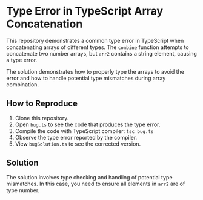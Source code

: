 # Type Error in TypeScript Array Concatenation

This repository demonstrates a common type error in TypeScript when concatenating arrays of different types.  The `combine` function attempts to concatenate two number arrays, but `arr2` contains a string element, causing a type error.

The solution demonstrates how to properly type the arrays to avoid the error and how to handle potential type mismatches during array combination.

## How to Reproduce
1. Clone this repository.
2. Open `bug.ts` to see the code that produces the type error.
3. Compile the code with TypeScript compiler: `tsc bug.ts`
4. Observe the type error reported by the compiler.
5. View `bugSolution.ts` to see the corrected version.

## Solution
The solution involves type checking and handling of potential type mismatches. In this case, you need to ensure all elements in `arr2` are of type number.